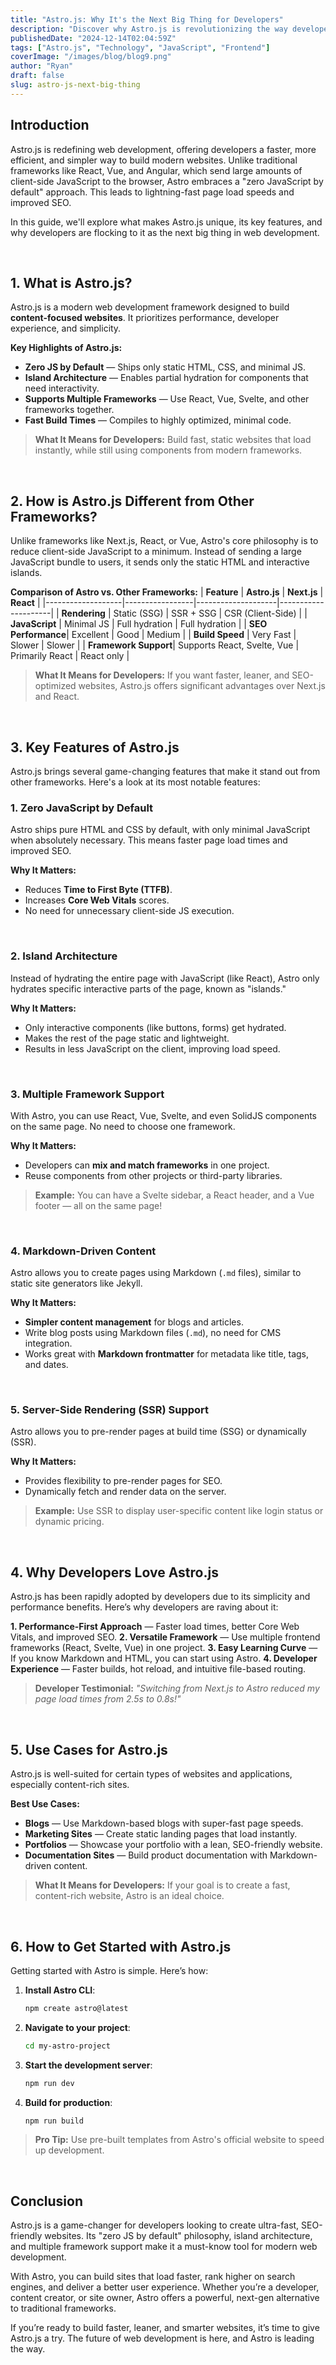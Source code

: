```yaml
---
title: "Astro.js: Why It's the Next Big Thing for Developers"
description: "Discover why Astro.js is revolutionizing the way developers build modern, fast, and efficient websites. Learn about its unique features and advantages over traditional frameworks."
publishedDate: "2024-12-14T02:04:59Z"
tags: ["Astro.js", "Technology", "JavaScript", "Frontend"]
coverImage: "/images/blog/blog9.png"
author: "Ryan"
draft: false
slug: astro-js-next-big-thing
---
```


## **Introduction**

Astro.js is redefining web development, offering developers a faster, more efficient, and simpler way to build modern websites. Unlike traditional frameworks like React, Vue, and Angular, which send large amounts of client-side JavaScript to the browser, Astro embraces a "zero JavaScript by default" approach. This leads to lightning-fast page load speeds and improved SEO.

In this guide, we'll explore what makes Astro.js unique, its key features, and why developers are flocking to it as the next big thing in web development.

<br>

## **1. What is Astro.js?**

Astro.js is a modern web development framework designed to build **content-focused websites**. It prioritizes performance, developer experience, and simplicity.

**Key Highlights of Astro.js:**

- **Zero JS by Default** — Ships only static HTML, CSS, and minimal JS.
- **Island Architecture** — Enables partial hydration for components that need interactivity.
- **Supports Multiple Frameworks** — Use React, Vue, Svelte, and other frameworks together.
- **Fast Build Times** — Compiles to highly optimized, minimal code.

> **What It Means for Developers:** Build fast, static websites that load instantly, while still using components from modern frameworks.

<br>

## **2. How is Astro.js Different from Other Frameworks?**

Unlike frameworks like Next.js, React, or Vue, Astro's core philosophy is to reduce client-side JavaScript to a minimum. Instead of sending a large JavaScript bundle to users, it sends only the static HTML and interactive islands.

**Comparison of Astro vs. Other Frameworks:**
| **Feature** | **Astro.js** | **Next.js** | **React** |
|-------------------|-----------------|--------------------|---------------------|
| **Rendering** | Static (SSG) | SSR + SSG | CSR (Client-Side) |
| **JavaScript** | Minimal JS | Full hydration | Full hydration |
| **SEO Performance**| Excellent | Good | Medium |
| **Build Speed** | Very Fast | Slower | Slower |
| **Framework Support**| Supports React, Svelte, Vue | Primarily React | React only |

> **What It Means for Developers:** If you want faster, leaner, and SEO-optimized websites, Astro.js offers significant advantages over Next.js and React.

<br>

## **3. Key Features of Astro.js**

Astro.js brings several game-changing features that make it stand out from other frameworks. Here's a look at its most notable features:

### **1. Zero JavaScript by Default**

Astro ships pure HTML and CSS by default, with only minimal JavaScript when absolutely necessary. This means faster page load times and improved SEO.

**Why It Matters:**

- Reduces **Time to First Byte (TTFB)**.
- Increases **Core Web Vitals** scores.
- No need for unnecessary client-side JS execution.

<br>

### **2. Island Architecture**

Instead of hydrating the entire page with JavaScript (like React), Astro only hydrates specific interactive parts of the page, known as "islands."

**Why It Matters:**

- Only interactive components (like buttons, forms) get hydrated.
- Makes the rest of the page static and lightweight.
- Results in less JavaScript on the client, improving load speed.

<br>

### **3. Multiple Framework Support**

With Astro, you can use React, Vue, Svelte, and even SolidJS components on the same page. No need to choose one framework.

**Why It Matters:**

- Developers can **mix and match frameworks** in one project.
- Reuse components from other projects or third-party libraries.

> **Example:** You can have a Svelte sidebar, a React header, and a Vue footer — all on the same page!

<br>

### **4. Markdown-Driven Content**

Astro allows you to create pages using Markdown (`.md` files), similar to static site generators like Jekyll.

**Why It Matters:**

- **Simpler content management** for blogs and articles.
- Write blog posts using Markdown files (`.md`), no need for CMS integration.
- Works great with **Markdown frontmatter** for metadata like title, tags, and dates.

<br>

### **5. Server-Side Rendering (SSR) Support**

Astro allows you to pre-render pages at build time (SSG) or dynamically (SSR).

**Why It Matters:**

- Provides flexibility to pre-render pages for SEO.
- Dynamically fetch and render data on the server.

> **Example:** Use SSR to display user-specific content like login status or dynamic pricing.

<br>

## **4. Why Developers Love Astro.js**

Astro.js has been rapidly adopted by developers due to its simplicity and performance benefits. Here’s why developers are raving about it:

**1. Performance-First Approach** — Faster load times, better Core Web Vitals, and improved SEO.
**2. Versatile Framework** — Use multiple frontend frameworks (React, Svelte, Vue) in one project.
**3. Easy Learning Curve** — If you know Markdown and HTML, you can start using Astro.
**4. Developer Experience** — Faster builds, hot reload, and intuitive file-based routing.

> **Developer Testimonial:** _"Switching from Next.js to Astro reduced my page load times from 2.5s to 0.8s!"_

<br>

## **5. Use Cases for Astro.js**

Astro.js is well-suited for certain types of websites and applications, especially content-rich sites.

**Best Use Cases:**

- **Blogs** — Use Markdown-based blogs with super-fast page speeds.
- **Marketing Sites** — Create static landing pages that load instantly.
- **Portfolios** — Showcase your portfolio with a lean, SEO-friendly website.
- **Documentation Sites** — Build product documentation with Markdown-driven content.

> **What It Means for Developers:** If your goal is to create a fast, content-rich website, Astro is an ideal choice.

<br>

## **6. How to Get Started with Astro.js**

Getting started with Astro is simple. Here’s how:

1. **Install Astro CLI**:

   ```bash
   npm create astro@latest
   ```

2. **Navigate to your project**:

   ```bash
   cd my-astro-project
   ```

3. **Start the development server**:

   ```bash
   npm run dev
   ```

4. **Build for production**:
   ```bash
   npm run build
   ```

> **Pro Tip:** Use pre-built templates from Astro's official website to speed up development.

<br>

## **Conclusion**

Astro.js is a game-changer for developers looking to create ultra-fast, SEO-friendly websites. Its "zero JS by default" philosophy, island architecture, and multiple framework support make it a must-know tool for modern web development.

With Astro, you can build sites that load faster, rank higher on search engines, and deliver a better user experience. Whether you’re a developer, content creator, or site owner, Astro offers a powerful, next-gen alternative to traditional frameworks.

If you’re ready to build faster, leaner, and smarter websites, it’s time to give Astro.js a try. The future of web development is here, and Astro is leading the way.
